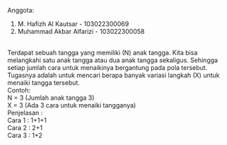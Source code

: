 Anggota: 
1. M. Hafizh Al Kautsar - 103022300069
2. Muhammad Akbar Alfarizi - 103022300058
</br>
Terdapat sebuah tangga yang memiliki (N) anak tangga. Kita bisa melangkahi satu anak tangga atau dua anak tangga sekaligus. Sehingga setiap jumlah cara untuk menaikinya bergantung pada pola tersebut. Tugasnya adalah untuk mencari berapa banyak variasi langkah (X) untuk menaiki tangga tersebut. </br>
Contoh: </br>
N = 3 (Jumlah anak tangga 3)</br>
X = 3 (Ada 3 cara untuk menaiki tangganya)</br>
Penjelasan :</br>
Cara 1 : 1+1+1</br>
Cara 2 : 2+1</br>
Cara 3 : 1+2</br>
